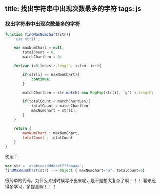 title: 找出字符串中出现次数最多的字符
tags: js
---

### 找出字符串中出现次数最多的字符
```javascript
function findMaxNumChart(str){
    'use strit';

    var maxNumChart = null,
        totalCount = 0,
        matchChartLen = 0;

    for(var i=0,len=str.length; i<len; i++){

        if(str[i] == maxNumChart){
            continue;
        }

        matchChartLen = str.match( new RegExp(str[i], 'g') ).length;

        if(totalCount < matchChartLen){
            totalCount = matchChartLen;
            maxNumChart = str[i];
        }
    }

    return {
        maxNumChart : maxNumChart,
        totalCount : totalCount
    }
}
```

使用：
```javascript
var str = 'abbbccccdddeeeffffaaaaa';
findMaxNumChart(str) --> Object { maxNumChart="a", totalCount=6}
```

很简单的代码，为什么关键时候写不出来呢，是不是想太复杂了啊！！！
看来还得多学习，多提高啊！！！

